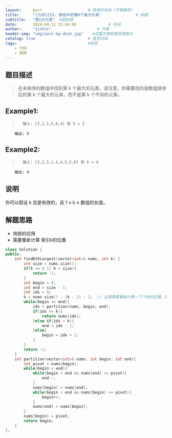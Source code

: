 ```yaml
---
layout:     post                    # 使用的布局（不需要改） 
title:      "[力扣]215. 数组中的第K个最大元素"               # 标题  
subtitle:   "第k大元素"  #副标题 
date:       2020-04-11 23:04:00              # 时间 
author:     "JinFei"                    # 作者 
header-img: "img/post-bg-desk.jpg"    #这篇文章标题背景图片 
catalog: true                       # 是否归档 
tags:                               #标签     
    - 力扣
    - 快排
---
```


## 题目描述
>   在未排序的数组中找到第 k 个最大的元素。请注意，你需要找的是数组排序后的第 k 个最大的元素，而不是第 k 个不同的元素。


## Example1:
 
>       输入: [3,2,1,5,6,4] 和 k = 2
        输出: 5

## Example2:
 
>       输入: [3,2,3,1,2,4,5,5,6] 和 k = 4
        输出: 4

## 说明
你可以假设 k 总是有效的，且 1 ≤ k ≤ 数组的长度。



## 解题思路
- 快排的应用
- 需要重新计算 索引k的位置



```C++
class Solution {
public:
    int findKthLargest(vector<int>& nums, int k) {
        int size = nums.size();
        if(k <= 0 || k > size){
            return -1;
        }
        int begin = 0;
        int end = size - 1;
        int idx = 0;
        k = nums.size() - (k - 1) - 1;  // 这里需要重新计算一下下标的位置，5个元素，第2大下标其实是idx = 3
        while(begin <= end){
            idx = partition(nums, begin, end);
            if(idx == k){
                return nums[idx];
            }else if(idx > k){
                end = idx - 1;
            }else{
                begin = idx + 1;
            }
        }
        return -1;
    }
    int partition(vector<int>& nums, int begin, int end){
        int pivot = nums[begin];
        while(begin < end){
            while(begin < end && nums[end] >= pivot){
                end--;
            }
            nums[begin] = nums[end];
            while(begin < end && nums[begin] <= pivot){
                begin++;
            }
            nums[end] = nums[begin];
        }
        nums[begin] = pivot;
        return begin;
    }
};
```
